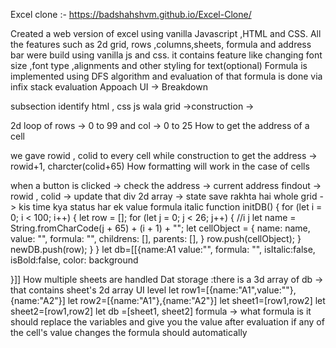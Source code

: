Excel clone :- https://badshahshvm.github.io/Excel-Clone/

Created a web version of excel using vanilla Javascript ,HTML and CSS.
All the features such as 2d grid, rows ,columns,sheets, formula and address bar were build using vanilla js and css.
it contains feature like changing font size ,font type ,alignments and other styling for text(optional)
Formula is implemented using DFS algorithm and evaluation of that formula is done via infix stack evaluation
Appoach
UI -> Breakdown

subsection identify
html , css
js wala
grid ->construction -> 

2d loop of
rows -> 0 to 99 and
col -> 0 to 25
How to get the address of a cell

we gave rowid , colid to every cell while construction
to get the address -> rowid+1, charcter(colid+65)
How formatting will work in the case of cells

when a button is clicked -> check the address ->
current address findout -> rowid , colid -> update that div
2d array -> state save rakhta hai whole grid -> kis time kya status har ek 
value
formula
italic
function initDB() {
    for (let i = 0; i < 100; i++) {
        let row = [];
        for (let j = 0; j < 26; j++) {
            //i j
            let name = String.fromCharCode(j + 65) + (i + 1) + "";
            let cellObject = {
                name: name,
                value: "",
                formula: "",
                childrens: [],
                parents: [],
            }
            row.push(cellObject);
        }
        newDB.push(row);
    }
}
let db=[[{name:A1
value:"",
 formula: "",
 isItalic:false,
 isBold:false,
 color:
 background

}]]
How multiple sheets are handled
Dat storage :there is a 3d array of db -> that contains sheet's 2d array
UI level
let row1=[{name:"A1",value:""},{name:"A2"}]
let row2=[{name:"A1"},{name:"A2"}]
let sheet1=[row1,row2]
let sheet2=[row1,row2]
let db =[sheet1, sheet2]
formula ->
what formula is
it should replace the variables and give you the value after evaluation
if any of the cell's value changes the formula should automatically
